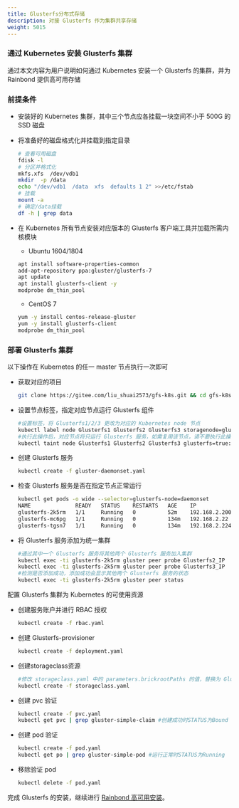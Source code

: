 ```yaml
---
title: Glusterfs分布式存储
description: 对接 Glusterfs 作为集群共享存储
weight: 5015
---
```


### 通过 Kubernetes 安装 Glusterfs 集群

通过本文内容为用户说明如何通过 Kubernetes 安装一个 Glusterfs 的集群，并为 Rainbond 提供高可用存储

### 前提条件

- 安装好的 Kubernetes 集群，其中三个节点应各挂载一块空间不小于 500G 的 SSD 磁盘

- 将准备好的磁盘格式化并挂载到指定目录

  ```bash
  # 查看可用磁盘
  fdisk -l
  # 分区并格式化
  mkfs.xfs  /dev/vdb1
  mkdir  -p /data
  echo "/dev/vdb1  /data  xfs  defaults 1 2" >>/etc/fstab
  # 挂载
  mount -a
  # 确定/data挂载
  df -h | grep data
  ```

- 在 Kubernetes 所有节点安装对应版本的 Glusterfs 客户端工具并加载所需内核模块

  - Ubuntu 1604/1804
  
  ```bash
  apt install software-properties-common
  add-apt-repository ppa:gluster/glusterfs-7
  apt update
  apt install glusterfs-client -y
  modprobe dm_thin_pool
  ```

  - CentOS 7

  ```bash  
  yum -y install centos-release-gluster
  yum -y install glusterfs-client
  modprobe dm_thin_pool
  ```

### 部署 Glusterfs 集群

以下操作在 Kubernetes 的任一 master 节点执行一次即可

- 获取对应的项目

  ```bash
  git clone https://gitee.com/liu_shuai2573/gfs-k8s.git && cd gfs-k8s
  ```

- 设置节点标签，指定对应节点运行 Glusterfs 组件

  ```bash
  #设置标签，将 Glusterfs1/2/3 更改为对应的 Kubernetes node 节点
  kubectl label node Glusterfs1 Glusterfs2 Glusterfs3 storagenode=glusterfs
  #执行此操作后，对应节点将只运行 Glusterfs 服务，如需复用该节点，请不要执行此操作
  kubectl taint node Glusterfs1 Glusterfs2 Glusterfs3 glusterfs=true:NoSchedule
  ```

- 创建 Glusterfs 服务

  ```bash
  kubectl create -f gluster-daemonset.yaml
  ```

- 检查 Glusterfs 服务是否在指定节点正常运行

  ```bash
  kubectl get pods -o wide --selector=glusterfs-node=daemonset
  NAME              READY   STATUS    RESTARTS   AGE    IP              NODE            NOMINATED NODE   READINESS GATES
  glusterfs-2k5rm   1/1     Running   0          52m    192.168.2.200   192.168.2.200   <none>           <none>
  glusterfs-mc6pg   1/1     Running   0          134m   192.168.2.22    192.168.2.22    <none>           <none>
  glusterfs-tgsn7   1/1     Running   0          134m   192.168.2.224   192.168.2.224   <none>           <none>
  ```

- 将 Glusterfs 服务添加为统一集群

  ```bash
  #通过其中一个 Glusterfs 服务将其他两个 Glusterfs 服务加入集群
  kubectl exec -ti glusterfs-2k5rm gluster peer probe Glusterfs2_IP
  kubectl exec -ti glusterfs-2k5rm gluster peer probe Glusterfs3_IP
  #检测是否添加成功，添加成功会显示其他两个 Glusterfs 服务的状态
  kubectl exec -ti glusterfs-2k5rm gluster peer status
  ```

配置 Glusterfs 集群为 Kubernetes 的可使用资源 

- 创建服务账户并进行 RBAC 授权

  ```bash
  kubectl create -f rbac.yaml
  ```

- 创建 Glusterfs-provisioner 

  ```bash
  kubectl create -f deployment.yaml
  ```

- 创建storageclass资源

  ```bash
  #修改 storageclass.yaml 中的 parameters.brickrootPaths 的值，替换为 Glusterfs 节点的IP
  kubectl create -f storageclass.yaml
  ```

- 创建 pvc 验证

  ```bash
  kubectl create -f pvc.yaml
  kubectl get pvc | grep gluster-simple-claim #创建成功时STATUS为Bound
  ```

- 创建 pod 验证

  ```bash
  kubectl create -f pod.yaml
  kubectl get po | grep gluster-simple-pod #运行正常时STATUS为Running
  ```

- 移除验证 pod
 
  ```bash
  kubectl delete -f pod.yaml
  ```

完成 Glusterfs 的安装，继续进行 [Rainbond 高可用安装](../install/install-from-k8s/high-availability/)。
